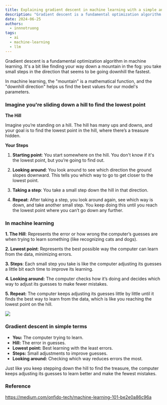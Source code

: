 ```yaml
---
title: Explaining gradient descent in machine learning with a simple analogy
description: "Gradient descent is a fundamental optimization algorithm in machine learning. It's a way for models to learn from data and improve their accuracy by gradually adjusting their internal settings. Think of it like carefully descending a hill to find the lowest point, each small step you take brings you closer to the best possible solution."
date: 2024-06-25
authors:
  - innnotruong
tags:
  - ai
  - machine-learning
  - llm
---
```


Gradient descent is a fundamental optimization algorithm in machine learning. It's a bit like finding your way down a mountain in the fog: you take small steps in the direction that seems to be going downhill the fastest.

In machine learning, the "mountain" is a mathematical function, and the "downhill direction" helps us find the best values for our model's parameters.

### Imagine you're sliding down a hill to find the lowest point

**The Hill**

Imagine you’re standing on a hill. The hill has many ups and downs, and your goal is to find the lowest point in the hill, where there’s a treasure hidden.

**Your Steps**

1. **Starting point**: You start somewhere on the hill. You don't know if it's the lowest point, but you’re going to find out.

2. **Looking around**: You look around to see which direction the ground slopes downward. This tells you which way to go to get closer to the lowest point.

3. **Taking a step**: You take a small step down the hill in that direction.

4. **Repeat**: After taking a step, you look around again, see which way is down, and take another small step. You keep doing this until you reach the lowest point where you can’t go down any further.

### In machine learning

**1. The Hill**: Represents the error or how wrong the computer’s guesses are when trying to learn something (like recognizing cats and dogs).

**2. Lowest point**: Represents the best possible way the computer can learn from the data, minimizing errors.

**3. Steps**: Each small step you take is like the computer adjusting its guesses a little bit each time to improve its learning.

**4. Looking around:** The computer checks how it’s doing and decides which way to adjust its guesses to make fewer mistakes.

**5. Repeat:** The computer keeps adjusting its guesses little by little until it finds the best way to learn from the data, which is like you reaching the lowest point on the hill.

![](assets/explaining-gradient-descent-with-a-simple-analogy.png)

### Gradient descent in simple terms

- **You:** The computer trying to learn.
- **Hill:** The error in guesses.
- **Lowest point:** Best learning with the least errors.
- **Steps:** Small adjustments to improve guesses.
- **Looking around:** Checking which way reduces errors the most.

Just like you keep stepping down the hill to find the treasure, the computer keeps adjusting its guesses to learn better and make the fewest mistakes.

### Reference

<https://medium.com/onfido-tech/machine-learning-101-be2e0a86c96a>
